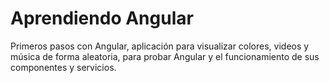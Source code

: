 # Aprendiendo Angular

Primeros pasos con Angular, aplicación para visualizar colores, videos y música de forma aleatoria, para probar Angular y el funcionamiento de sus componentes y servicios.

